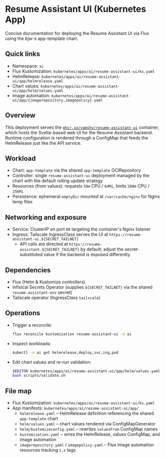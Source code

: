 # Resume Assistant UI (Kubernetes App)

Concise documentation for deploying the Resume Assistant UI via Flux using the bjw-s app-template chart.

## Quick links

- Namespace: `ai`
- Flux Kustomization: `kubernetes/apps/ai/resume-assistant-ui/ks.yaml`
- HelmRelease: `kubernetes/apps/ai/resume-assistant-ui/app/helmrelease.yaml`
- Chart values: `kubernetes/apps/ai/resume-assistant-ui/app/helm/values.yaml`
- Image automation: `kubernetes/apps/ai/resume-assistant-ui/app/{imagerepository,imagepolicy}.yaml`

## Overview

This deployment serves the [`ghcr.io/yamshy/resume-assistant-ui`](https://github.com/yamshy/resume-assistant-ui/resume-assistant-ui) container, which hosts the Svelte-based web UI for the Resume Assistant backend. Runtime configuration is rendered through a ConfigMap that feeds the HelmRelease just like the API service.

## Workload

- Chart: `app-template` via the shared `app-template` OCIRepository
- Controller: single `resume-assistant-ui` deployment managed by the chart with the default rolling update strategy
- Resources (from values): requests `50m` CPU / `64Mi`, limits `200m` CPU / `256Mi`
- Persistence: ephemeral `emptyDir` mounted at `/var/cache/nginx` for Nginx temp files

## Networking and exposure

- Service: ClusterIP on port `80` targeting the container's Nginx listener
- Ingress: Tailscale IngressClass serves the UI at `https://resume-assistant-ui.${SECRET_TAILNET}`
  - API calls are directed at `https://resume-assistant.${SECRET_TAILNET}` by default; adjust the secret-substituted value if the backend is exposed differently.

## Dependencies

- Flux (Helm & Kustomize controllers)
- Infisical Secrets Operator (supplies `${SECRET_TAILNET}` via the shared `resume-assistant-env` secret)
- Tailscale operator (IngressClass `tailscale`)

## Operations

- Trigger a reconcile:

  ```sh
  flux reconcile kustomization resume-assistant-ui -n ai
  ```

- Inspect workloads:

  ```sh
  kubectl -n ai get helmrelease,deploy,svc,ing,pod
  ```

- Edit chart values and re-run validation:

  ```sh
  $EDITOR kubernetes/apps/ai/resume-assistant-ui/app/helm/values.yaml
  bash scripts/validate.sh
  ```

## File map

- Flux Kustomization: `kubernetes/apps/ai/resume-assistant-ui/ks.yaml`
- App manifests: `kubernetes/apps/ai/resume-assistant-ui/app/`
  - `helmrelease.yaml` – HelmRelease definition referencing the shared `app-template` chart
  - `helm/values.yaml` – chart values rendered via ConfigMapGenerator
  - `helm/kustomizeconfig.yaml` – rewrites `valuesFrom` ConfigMap names
  - `kustomization.yaml` – wires the HelmRelease, values ConfigMap, and image automation
  - `imagerepository.yaml` / `imagepolicy.yaml` – Flux image automation resources tracking `1.x` tags
